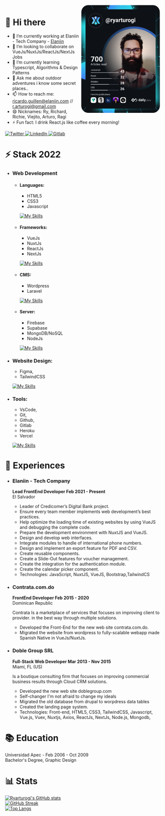 <div align="left">
  <a href="https://app.daily.dev/ryarturogi" target="_blank">
    <img
      width="256"
      align="right"
      src="https://github.com/ryarturogi/ryarturogi/blob/master/devcard.svg" 
      alt="Ricardo Guillen's Dev Card"
    />
  </a>
</div>

# 👋 Hi there
- 🔭 I’m currently working at Elaniin - Tech Company - [Elaniin](https://elaniin.com/ "Elaniin - Tech Company")
- 👯 I’m looking to collaborate on VueJs/NuxtJs/ReactJs/NextJs Jobs
- 🌱 I’m currently learning Typescript, Algorithms & Design Patterns
- 💬 Ask me about outdoor adventures i know some secret places.. 
- 📫 How to reach me: ricardo.guillen@elaniin.com // r.arturogi@gmail.com
- 😄 Nicknames: Ry, Richard, Richie, Viejito, Arturo, Ragi
- ⚡ Fun fact: I drink React.js like coffee every morning!

<div align="left">
  <a href="https://twitter.com/ryarturogi">
    <img
      src="https://img.shields.io/twitter/follow/ryarturogi?label=Twitter&logo=twitter&style=flat-square&color=1da1f2&logoColor=ffffff"
      alt="Twitter"
    />
  </a>
  <a href="https://www.linkedin.com/in/ryarturogi/">
    <img
      src="https://img.shields.io/static/v1?logo=linkedin&style=flat-square&color=0072b1&label=LinkedIn&message=%E2%98%86"
      alt="LinkedIn"
    />
  </a>
  
  <a href="https://gitlab.com/ricardo.guillen">
    <img
      src="https://img.shields.io/static/v1?logo=gitlab&style=flat-square&color=fca326&label=Gitlab&message=%E2%98%86"
      alt="Gitlab"
    />
  </a>
    

 
</div>

# ⚡️ Stack 2022

  - ### Web Development
    - #### Languages:
      - HTML5
      - CSS3
      - Javascript

      [![My Skills](https://skillicons.dev/icons?i=html,css,js)](https://ryarturogi.github.io)
    - #### Frameworks:
      - VueJs
      - NuxtJs
      - ReactJs
      - NextJs 
  
      [![My Skills](https://skillicons.dev/icons?i=vuejs,nuxtjs,react,nextjs)](https://ryarturogi.github.io)
    - #### CMS: 
      - Wordpress 
      - Laravel

      [![My Skills](https://skillicons.dev/icons?i=wordpress,laravel)](https://ryarturogi.github.io)
    - #### Server: 
      - Firebase
      - Supabase
      - MongoDB/NoSQL
      - NodeJs

      [![My Skills](https://skillicons.dev/icons?i=firebase,supabase,mongodb,nodejs)](https://ryarturogi.github.io)
  - ### Website Design:
    - Figma, 
    - TailwindCSS

    [![My Skills](https://skillicons.dev/icons?i=figma,tailwind)](https://ryarturogi.github.io)
  - ### Tools:
    - VsCode, 
    - Git, 
    - Github, 
    - Gitlab 
    - Heroku
    - Vercel

    [![My Skills](https://skillicons.dev/icons?i=vscode,git,github,gitlab,heroku,vercel)](https://ryarturogi.github.io)
# 🥾 Experiences

  - ### **Elaniin - Tech Company** <br />
    **Lead FrontEnd Developer Feb 2021 - Present** <br />
    El Salvador <br />

    - Leader of Credicomer’s Digital Bank project.
    - Ensure every team member implements web development’s best practices.
    - Help optimize the loading time of existing websites by using VueJS and
    debugging the complete code.
    - Prepare the development environment with NuxtJS and VueJS.
    - Design and develop web interfaces.
    - Integrate modules to handle of international phone numbers.
    - Design and implement an export feature for PDF and CSV.
    - Create reusable components.
    - Create a Slide-Out features for voucher management.
    - Create the integration for the authentication module.
    - Create the calendar picker component.
    - Technologies: JavaScript, NuxtJS, VueJS, Bootstrap,TailwindCS

  - ### **Contrata.com.do** <br />
    **FrontEnd Developer Feb 2015 - 2020** <br />
    Dominican Republic

    Contrata Is a marketplace of services that focuses on improving client to provider.
    in the best way through multiple solutions.

    - Developed the Front-End for the new web site contrata.com.do.
    - Migrated the website from wordpress to fully-scalable webapp made Spanish Native in VueJs/NuxtJs.

  - ### **Doble Group SRL** <br />
    **Full-Stack Web Developer Mar 2013 - Nov 2015** <br />
    Miami, FL (US)

    Is a boutique consulting firm that focuses on improving commercial
    business results through Cloud CRM solutions.

    - Developed the new web site doblegroup.com
    - Self-changer I'm not afraid to change my ideals
    - Migrated the old database from drupal to worpdress data tables
    - Created the landing page system.
    - Technologies: Front-end, HTML5, CSS3, TailwindCSS, Javascript, Vue.js, Vuex, Nuxtjs, Axios, ReactJs, NextJs, Node.js, Mongodb,

# 📚 Education
  Universidad Apec - Feb 2006 - Oct 2009  <br />
  Bachelor's Degree, Graphic Design

# 📊 Stats
  [![Ryarturogi's GitHub stats](https://github-readme-stats.vercel.app/api?username=ryarturogi)](https://github.com/ryarturogi)
  <br />
  [![GitHub Streak](https://github-readme-streak-stats.herokuapp.com/?user=ryarturogi)](https://github.com/ryarturogi)
  <br />
  [![Top Langs](https://github-readme-stats.vercel.app/api/top-langs/?username=ryarturogi)](https://github.com/ryarturogi)


